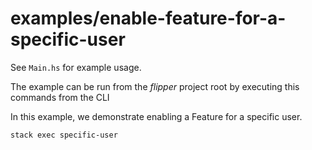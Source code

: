 # examples/enable-feature-for-a-specific-user

See `Main.hs` for example usage.

The example can be run from the _flipper_ project root by executing this
commands from the CLI

In this example, we demonstrate enabling a Feature for a specific user.

```sh
stack exec specific-user
```
